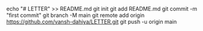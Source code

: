 echo "# LETTER" >> README.md
git init
git add README.md
git commit -m "first commit"
git branch -M main
git remote add origin https://github.com/vansh-dahiya/LETTER.git
git push -u origin main
